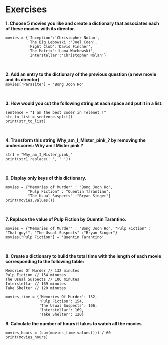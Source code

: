 # Exercises
**1. Choose 5 movies you like and create a dictionary that associates each of these movies with its director.**</br>
```
movies = {'Inception':'Christopher Nolan',
          'The Big Lebowski':'Joel Coen',
          'Fight Club':'David Fincher',
          'The Matrix':'Lana Wachowski',
          'Interstellar':'Christopher Nolan'}
```
</br>

**2. Add an entry to the dictionary of the previous question (a new movie and its director)**</br>
`movies['Parasite'] = 'Bong Joon Ho'`

</br>

**3. How would you cut the following string at each space and put it in a list:**</br>
```
sentence = "I am the best coder in Telenet !"
str_to_list = sentence.split()
print(str_to_list)
```
</br>

**4. Transform this string Why_am_I_Mister_pink_? by removing the underscores: Why am I Mister pink ?**</br>
```
str1 = "Why_am_I_Mister_pink_"
print(str1.replace('_', ' '))
```

</br>

**6. Display only keys of this dictionary.**</br>
```
movies = {"Memories of Murder" : "Bong Joon Ho",
          "Pulp Fiction" : "Quentin Tarantino",
          "The Usual Suspects" :"Bryan Singer"}
print(movies.values())
```
</br>

**7. Replace the value of Pulp Fiction by Quentin Tarantino.**
```
movies = {"Memories of Murder" : "Bong Joon Ho", "Pulp Fiction" : "That guy!", "The Usual Suspects" :"Bryan Singer"}
movies["Pulp Fiction"] = 'Quentin Tarantino'
```

</br>

**8. Create a dictionary to build the total time with the length of each movie corresponding to the following table:**</br>
```
Memories Of Murder // 132 minutes
Pulp Fiction // 154 minutes
The Usual Suspects // 106 minutes
Interstellar // 169 minutes
Take Shelter // 120 minutes
```
```
movies_time = {'Memories Of Murder': 132,
               'Pulp Fiction': 154,
               'The Usual Suspects': 106,
               'Interstellar': 169,
               'Take Shelter': 120}
```

**9. Calculate the number of hours it takes to watch all the movies**</br>
```
movies_hours = (sum(movies_time.values())) / 60
print(movies_hours)
```
